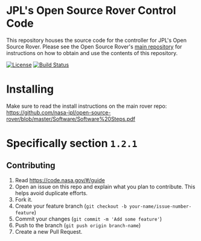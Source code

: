 # JPL's Open Source Rover Control Code
This repository houses the source code for the controller for JPL's Open Source Rover.  Please see the Open Source Rover's [main repository](https://github.com/nasa-jpl/open-source-rover) for instructions on how to obtain and use the contents of this repository.

[![License](https://img.shields.io/badge/License-Apache%202.0-blue.svg)](https://opensource.org/licenses/Apache-2.0)
[![Build Status](https://travis-ci.com/nasa-jpl/osr-rover-code.svg?branch=master)](https://travis-ci.com/nasa-jpl/osr-rover-code)

# Installing

Make sure to read the install instructions on the main rover repo: https://github.com/nasa-jpl/open-source-rover/blob/master/Software/Software%20Steps.pdf

Specifically section `1.2.1`
=======

## Contributing

1. Read https://code.nasa.gov/#/guide
2. Open an issue on this repo and explain what you plan to contribute. This helps avoid duplicate efforts.
3. Fork it.
4. Create your feature branch (`git checkout -b your-name/issue-number-feature`)
5. Commit your changes (`git commit -m 'Add some feature'`)
6. Push to the branch (`git push origin branch-name`)
7. Create a new Pull Request.
